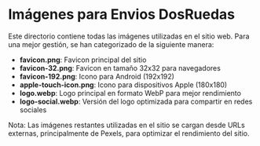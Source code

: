 # Imágenes para Envios DosRuedas

Este directorio contiene todas las imágenes utilizadas en el sitio web. Para una mejor gestión, se han categorizado de la siguiente manera:

- **favicon.png**: Favicon principal del sitio
- **favicon-32.png**: Favicon en tamaño 32x32 para navegadores
- **favicon-192.png**: Icono para Android (192x192)
- **apple-touch-icon.png**: Icono para dispositivos Apple (180x180)
- **logo.webp**: Logo principal en formato WebP para mejor rendimiento
- **logo-social.webp**: Versión del logo optimizada para compartir en redes sociales

Nota: Las imágenes restantes utilizadas en el sitio se cargan desde URLs externas, principalmente de Pexels, para optimizar el rendimiento del sitio.